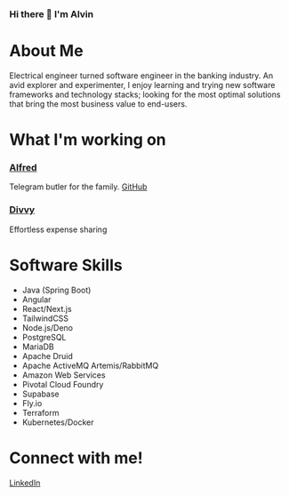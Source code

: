 ### Hi there 👋 I'm Alvin

<!--
**alvinhuhhh/alvinhuhhh** is a ✨ _special_ ✨ repository because its `README.md` (this file) appears on your GitHub profile.

Here are some ideas to get you started:

- 🔭 I’m currently working on ...
- 🌱 I’m currently learning ...
- 👯 I’m looking to collaborate on ...
- 🤔 I’m looking for help with ...
- 💬 Ask me about ...
- 📫 How to reach me: ...
- 😄 Pronouns: ...
- ⚡ Fun fact: ...
-->

# About Me

Electrical engineer turned software engineer in the banking industry. An avid explorer and experimenter, I enjoy learning and trying new software frameworks and technology stacks; looking for the most optimal solutions that bring the most business value to end-users.

# What I'm working on

### [Alfred](https://t.me/alfred_tan_bot) 
Telegram butler for the family. [GitHub](https://github.com/alvinhuhhh/alfred_tan_bot)

### [Divvy]()
Effortless expense sharing

# Software Skills

- Java (Spring Boot)
- Angular
- React/Next.js
- TailwindCSS
- Node.js/Deno
- PostgreSQL
- MariaDB
- Apache Druid
- Apache ActiveMQ Artemis/RabbitMQ
- Amazon Web Services
- Pivotal Cloud Foundry
- Supabase
- Fly.io
- Terraform
- Kubernetes/Docker

# Connect with me!

[LinkedIn](https://www.linkedin.com/in/alvintan96/)
